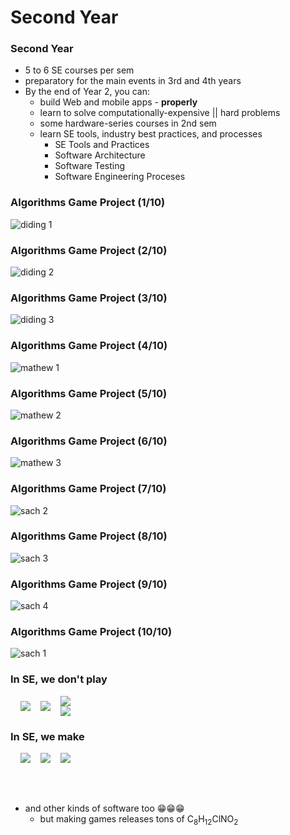 Second Year
===========



### Second Year

- 5 to 6 SE courses per sem
- preparatory for the main events in 3rd and 4th years
- By the end of Year 2, you can:
  * build Web and mobile apps - **properly**
  * learn to solve computationally-expensive || hard problems
  * some hardware-series courses in 2nd sem
  * learn SE tools, industry best practices, and processes
    + SE Tools and Practices
    + Software Architecture
    + Software Testing
    + Software Engineering Proceses



### Algorithms Game Project (1/10)

![diding 1](images/diding-1.png)



### Algorithms Game Project (2/10)

![diding 2](images/diding-2.png)



### Algorithms Game Project (3/10)

![diding 3](images/diding-3.png)



### Algorithms Game Project (4/10)

![mathew 1](images/mathew-1.png)



### Algorithms Game Project (5/10)

![mathew 2](images/mathew-2.png)



### Algorithms Game Project (6/10)

![mathew 3](images/mathew-3.png)



### Algorithms Game Project (7/10)

![sach 2](images/sach-2.png)



### Algorithms Game Project (8/10)

![sach 3](images/sach-3.png)



### Algorithms Game Project (9/10)

![sach 4](images/sach-4.png)



### Algorithms Game Project (10/10)

![sach 1](images/sach-1.png)



### In SE, we don't play

<div style="display: flex; align-items: center; justify-contents: center">
  <img src="images/among-us.png" style="margin-left: 16px">
  <img src="images/valorant.jpg" style="margin-left: 16px">
  <div style="display: flex; flex-direction: column">
    <img src="images/ml.jpeg" style="margin-left: 16px">
    <img src="images/lol.png" style="margin-left: 16px">
  </div>
</div>



### In SE, we make

<div style="display: flex; align-items: center; justify-contents: center; margin-bottom: 64px">
  <img src="images/undaunted.jpg" style="margin-left: 16px">
  <img src="images/bazinga.png" style="margin-left: 16px">
  <img src="images/recycler.png" style="margin-left: 16px">
</div>

* and other kinds of software too 😁😁😁
  - but making games releases tons of ‎C<sub>8</sub>H<sub>12</sub>ClNO<sub>2</sub>
